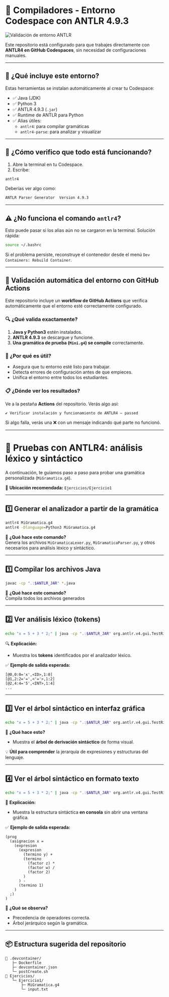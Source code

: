 # 🧠 Compiladores - Entorno Codespace con ANTLR 4.9.3

![Validación de entorno ANTLR](https://github.com/usuario/nombreRepositorio/actions/workflows/validate-setup.yml/badge.svg)

Este repositorio está configurado para que trabajes directamente con **ANTLR4 en GitHub Codespaces**, sin necesidad de configuraciones manuales.

---

## 🚀 ¿Qué incluye este entorno?

Estas herramientas se instalan automáticamente al crear tu Codespace:

- ✅ Java (JDK)
- ✅ Python 3
- ✅ ANTLR 4.9.3 (`.jar`)
- ✅ Runtime de ANTLR para Python
- ✅ Alias útiles:
  - `antlr4`: para compilar gramáticas
  - `antlr4-parse`: para analizar y visualizar

---

## 🔄 ¿Cómo verifico que todo está funcionando?

1. Abre la terminal en tu Codespace.
2. Escribe:

```bash
antlr4
```

Deberías ver algo como:

```bash
ANTLR Parser Generator  Version 4.9.3
```

---

## ⚠️ ¿No funciona el comando `antlr4`?

Esto puede pasar si los alias aún no se cargaron en la terminal. Solución rápida:

```bash
source ~/.bashrc
```

Si el problema persiste, reconstruye el contenedor desde el menú `Dev Containers: Rebuild Container`.

---

## 🤖 Validación automática del entorno con GitHub Actions

Este repositorio incluye un **workflow de GitHub Actions** que verifica automáticamente que el entorno esté correctamente configurado.

### 🔍 ¿Qué valida exactamente?

1. **Java y Python3** estén instalados.
2. **ANTLR 4.9.3** se descargue y funcione.
3. **Una gramática de prueba (`Mini.g4`) se compile** correctamente.

### 🧪 ¿Por qué es útil?

- Asegura que tu entorno esté listo para trabajar.
- Detecta errores de configuración antes de que empieces.
- Unifica el entorno entre todos los estudiantes.

### 📋 ¿Dónde ver los resultados?

Ve a la pestaña **Actions** del repositorio. Verás algo así:

```
✔️ Verificar instalación y funcionamiento de ANTLR4 – passed
```

Si algo falla, verás una ❌ con un mensaje indicando qué parte no funcionó.

---

# 🧪 Pruebas con ANTLR4: análisis léxico y sintáctico

A continuación, te guiamos paso a paso para probar una gramática personalizada (`MiGramatica.g4`).

📁 **Ubicación recomendada:** `Ejercicios/Ejercicio1`

---

## 1️⃣ Generar el analizador a partir de la gramática

```bash
antlr4 MiGramatica.g4
antlr4 -Dlanguage=Python3 MiGramatica.g4
```

📘 **¿Qué hace este comando?**  
Genera los archivos `MiGramaticaLexer.py`, `MiGramaticaParser.py`, y otros necesarios para análisis léxico y sintáctico.

---

## 1️⃣ Compilar los archivos Java

```bash
javac -cp ".:$ANTLR_JAR" *.java
```

📘 **¿Qué hace este comando?**  
Compila todos los archivos generados

---

## 2️⃣ Ver análisis léxico (tokens)

```bash
echo "x = 5 + 3 * 2;" | java -cp ".:$ANTLR_JAR" org.antlr.v4.gui.TestRig MiGramatica programa -tokens
```

🔍 **Explicación:**

- Muestra los **tokens** identificados por el analizador léxico.

✅ **Ejemplo de salida esperada:**

```
[@0,0:0='x',<ID>,1:0]
[@1,2:2='=',<'='>,1:2]
[@2,4:4='5',<INT>,1:4]
...
```

---

## 3️⃣ Ver el árbol sintáctico en interfaz gráfica

```bash
echo "x = 5 + 3 * 2;" | java -cp ".:$ANTLR_JAR" org.antlr.v4.gui.TestRig MiGramatica programa -gui
```

🧠 **¿Qué hace esto?**

- Muestra el **árbol de derivación sintáctico** de forma visual.

💡 **Útil para comprender** la jerarquía de expresiones y estructuras del lenguaje.

---

## 4️⃣ Ver el árbol sintáctico en formato texto

```bash
echo "x = 5 + 3 * 2;" | java -cp ".:$ANTLR_JAR" org.antlr.v4.gui.TestRig MiGramatica programa -tree
```

📘 **Explicación:**

- Muestra la estructura sintáctica **en consola** sin abrir una ventana gráfica.

✅ **Ejemplo de salida esperada:**

```
(prog
  (asignacion x =
    (expresion
      (expresion
        (termino y) +
        (termino 
          (factor z) * 
          (factor w) / 
          (factor 2)
        )
      ) -
      (termino 1)
    )
  ;)
)
```

🧠 **¿Qué se observa?**

- Precedencia de operadores correcta.
- Árbol jerárquico según la gramática.

---

## 📦 Estructura sugerida del repositorio

```
📁 .devcontainer/
   ├─ Dockerfile
   ├─ devcontainer.json
   └─ postCreate.sh
📁 Ejercicios/
   └─ Ejercicio1/
       ├─ MiGramatica.g4
       └─ input.txt
```
